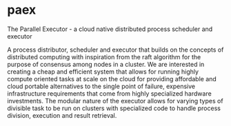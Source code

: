 # paex
The Parallel Executor - a cloud native distributed process scheduler and executor

A process distributor, scheduler and executor that builds on the concepts of distributed computing with inspiration from the raft algorithm for the purpose of consensus among nodes in a cluster. We are interested in creating a cheap and efficient system that allows for running highly compute oriented tasks at scale on the cloud for providing affordable and cloud portable alternatives to the single point of failure, expensive infrastructure requirements that come from highly specialized hardware investments. The modular nature of the executor allows for varying types of divisible task to be run on clusters with specialized code to handle process division, execution and result retrieval.
